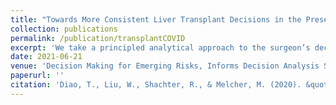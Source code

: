 ```yaml
---
title: "Towards More Consistent Liver Transplant Decisions in the Presence of COVID-19 (Working paper)"
collection: publications
permalink: /publication/transplantCOVID
excerpt: 'We take a principled analytical approach to the surgeon’s decision of whether to perform a particular liver transplant when the patient might die from COVID-19. Our model can help surgeons make such decisions under uncertainty more consistently based on their judgments about the donor organ and their patient’s health and circumstances.'
date: 2021-06-21
venue: 'Decision Making for Emerging Risks, Informs Decision Analysis Society'
paperurl: ''
citation: 'Diao, T., Liu, W., Shachter, R., & Melcher, M. (2020). &quot;Towards More Consistent Liver Transplant Decisions in the Presence of COVID-19. (Working paper)&quot; <i>Decision Making for Emerging Risks, Informs Decision Analysis Society</i>. '
---
```


<!-- https://connect.informs.org/das/conferences/das-sra-emerging-risks/new-page 



-->